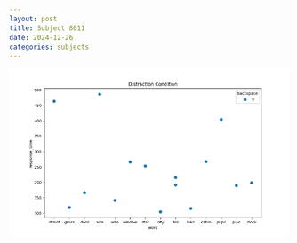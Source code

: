 ```yaml
---
layout: post
title: Subject 8011
date: 2024-12-26
categories: subjects
---
```


![](data/8011/run-15/8011_rt_acc_fuzzy_delay.png)
